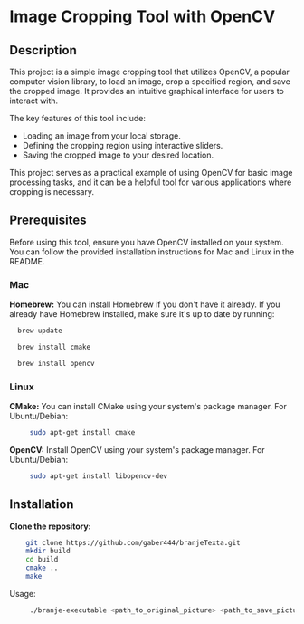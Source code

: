 # Image Cropping Tool with OpenCV

## Description

This project is a simple image cropping tool that utilizes OpenCV, a popular computer vision library, to load an image, crop a specified region, and save the cropped image. It provides an intuitive graphical interface for users to interact with.

The key features of this tool include:
- Loading an image from your local storage.
- Defining the cropping region using interactive sliders.
- Saving the cropped image to your desired location.

This project serves as a practical example of using OpenCV for basic image processing tasks, and it can be a helpful tool for various applications where cropping is necessary.

## Prerequisites

Before using this tool, ensure you have OpenCV installed on your system. You can follow the provided installation instructions for Mac and Linux in the README.

### Mac
**Homebrew:** You can install Homebrew if you don't have it already. If you already have Homebrew installed, make sure it's up to date by running:
```bash
  brew update

  brew install cmake

  brew install opencv
```
### Linux 
**CMake:** You can install CMake using your system's package manager. For Ubuntu/Debian:
```bash
     sudo apt-get install cmake
```
**OpenCV:** Install OpenCV using your system's package manager. For Ubuntu/Debian:
```bash
     sudo apt-get install libopencv-dev
```
## Installation
**Clone the repository:**
```bash
    git clone https://github.com/gaber444/branjeTexta.git
    mkdir build
    cd build
    cmake ..
    make
``` 
Usage: 
```bash
     ./branje-executable <path_to_original_picture> <path_to_save_picture>       
```
